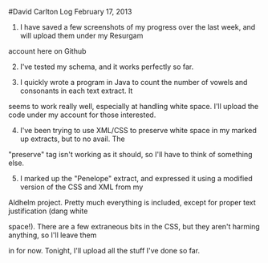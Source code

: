 #David Carlton Log February 17, 2013

1. I have saved a few screenshots of my progress over the last week, and will upload them under my Resurgam 

account here on Github

2. I've tested my schema, and it works perfectly so far.

3. I quickly wrote a program in Java to count the number of vowels and consonants in each text extract. It 

seems to work really well, especially at handling white space. I'll upload the code under my account for those interested.

4. I've been trying to use XML/CSS to preserve white space in my marked up extracts, but to no avail. The 

"preserve" tag isn't working as it should, so I'll have to think of something else.

5. I marked up the "Penelope" extract, and expressed it using a modified version of the CSS and XML from my 

Aldhelm project. Pretty much everything is included, except for proper text justification (dang white 

space!). There are a few extraneous bits in the CSS, but they aren't harming anything, so I'll leave them 

in for now. Tonight, I'll upload all the stuff I've done so far.


